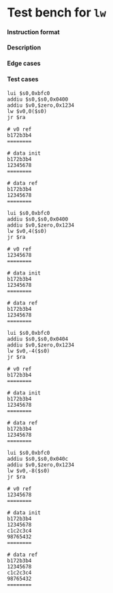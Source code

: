 # Test bench for `lw`

#### Instruction format



#### Description



#### Edge cases



#### Test cases

```assembly
lui $s0,0xbfc0
addiu $s0,$s0,0x0400
addiu $v0,$zero,0x1234
lw $v0,0($s0)
jr $ra

# v0 ref
b172b3b4
========

# data init
b172b3b4
12345678
========

# data ref
b172b3b4
12345678
========
```

```assembly
lui $s0,0xbfc0
addiu $s0,$s0,0x0400
addiu $v0,$zero,0x1234
lw $v0,4($s0)
jr $ra

# v0 ref
12345678
========

# data init
b172b3b4
12345678
========

# data ref
b172b3b4
12345678
========
```

```assembly
lui $s0,0xbfc0
addiu $s0,$s0,0x0404
addiu $v0,$zero,0x1234
lw $v0,-4($s0)
jr $ra

# v0 ref
b172b3b4
========

# data init
b172b3b4
12345678
========

# data ref
b172b3b4
12345678
========
```

```assembly
lui $s0,0xbfc0
addiu $s0,$s0,0x040c
addiu $v0,$zero,0x1234
lw $v0,-8($s0)
jr $ra

# v0 ref
12345678
========

# data init
b172b3b4
12345678
c1c2c3c4
98765432
========

# data ref
b172b3b4
12345678
c1c2c3c4
98765432
========
```



